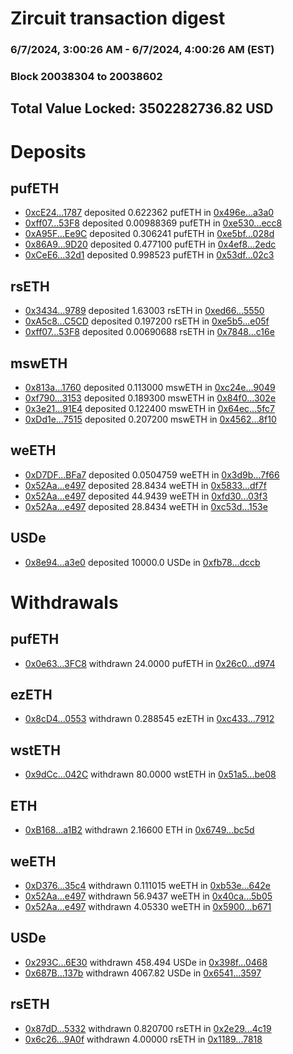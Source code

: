 # Zircuit transaction digest
### 6/7/2024, 3:00:26 AM - 6/7/2024, 4:00:26 AM (EST)
### Block 20038304 to 20038602

## Total Value Locked: 3502282736.82 USD

# Deposits
## pufETH
- [0xcE24...1787](https://etherscan.io/address/0xcE24b3E6D91f7bd04B7Eb602DE1AbEb5Aa031787) deposited 0.622362 pufETH in [0x496e...a3a0](https://etherscan.io/tx/0xcE24b3E6D91f7bd04B7Eb602DE1AbEb5Aa031787)
- [0xff07...53F8](https://etherscan.io/address/0xff07B38A452C53AD0FC07f8a25e07e54d1C353F8) deposited 0.00988369 pufETH in [0xe530...ecc8](https://etherscan.io/tx/0xff07B38A452C53AD0FC07f8a25e07e54d1C353F8)
- [0xA95F...Ee9C](https://etherscan.io/address/0xA95F2Efde41a4518Cdc8dE9637f1C0b084D3Ee9C) deposited 0.306241 pufETH in [0xe5bf...028d](https://etherscan.io/tx/0xA95F2Efde41a4518Cdc8dE9637f1C0b084D3Ee9C)
- [0x86A9...9D20](https://etherscan.io/address/0x86A92308208990E5F02Cd3230309795e83D49D20) deposited 0.477100 pufETH in [0x4ef8...2edc](https://etherscan.io/tx/0x86A92308208990E5F02Cd3230309795e83D49D20)
- [0xCeE6...32d1](https://etherscan.io/address/0xCeE636F77570154C5c841405637Fc6AA839D32d1) deposited 0.998523 pufETH in [0x53df...02c3](https://etherscan.io/tx/0xCeE636F77570154C5c841405637Fc6AA839D32d1)
## rsETH
- [0x3434...9789](https://etherscan.io/address/0x34349c5569e7B846c3558961552D2202760A9789) deposited 1.63003 rsETH in [0xed66...5550](https://etherscan.io/tx/0x34349c5569e7B846c3558961552D2202760A9789)
- [0xA5c8...C5CD](https://etherscan.io/address/0xA5c87fb54699806d7a82f798ae77aF440787C5CD) deposited 0.197200 rsETH in [0xe5b5...e05f](https://etherscan.io/tx/0xA5c87fb54699806d7a82f798ae77aF440787C5CD)
- [0xff07...53F8](https://etherscan.io/address/0xff07B38A452C53AD0FC07f8a25e07e54d1C353F8) deposited 0.00690688 rsETH in [0x7848...c16e](https://etherscan.io/tx/0xff07B38A452C53AD0FC07f8a25e07e54d1C353F8)
## mswETH
- [0x813a...1760](https://etherscan.io/address/0x813abA0a7f3B4f063AdaD8e5879B665D29971760) deposited 0.113000 mswETH in [0xc24e...9049](https://etherscan.io/tx/0x813abA0a7f3B4f063AdaD8e5879B665D29971760)
- [0xf790...3153](https://etherscan.io/address/0xf790aa7CfBBdB3e50Ae16DCbC15cbE5C24c93153) deposited 0.189300 mswETH in [0x84f0...302e](https://etherscan.io/tx/0xf790aa7CfBBdB3e50Ae16DCbC15cbE5C24c93153)
- [0x3e21...91E4](https://etherscan.io/address/0x3e216012f21fc8C4BF99387007359BB47FdD91E4) deposited 0.122400 mswETH in [0x64ec...5fc7](https://etherscan.io/tx/0x3e216012f21fc8C4BF99387007359BB47FdD91E4)
- [0xDd1e...7515](https://etherscan.io/address/0xDd1e5D2711e11037E5fe12fC5E51bBCb180c7515) deposited 0.207200 mswETH in [0x4562...8f10](https://etherscan.io/tx/0xDd1e5D2711e11037E5fe12fC5E51bBCb180c7515)
## weETH
- [0xD7DF...BFa7](https://etherscan.io/address/0xD7DF7E085214743530afF339aFC420c7c720BFa7) deposited 0.0504759 weETH in [0x3d9b...7f66](https://etherscan.io/tx/0xD7DF7E085214743530afF339aFC420c7c720BFa7)
- [0x52Aa...e497](https://etherscan.io/address/0x52Aa899454998Be5b000Ad077a46Bbe360F4e497) deposited 28.8434 weETH in [0x5833...df7f](https://etherscan.io/tx/0x52Aa899454998Be5b000Ad077a46Bbe360F4e497)
- [0x52Aa...e497](https://etherscan.io/address/0x52Aa899454998Be5b000Ad077a46Bbe360F4e497) deposited 44.9439 weETH in [0xfd30...03f3](https://etherscan.io/tx/0x52Aa899454998Be5b000Ad077a46Bbe360F4e497)
- [0x52Aa...e497](https://etherscan.io/address/0x52Aa899454998Be5b000Ad077a46Bbe360F4e497) deposited 28.8434 weETH in [0xc53d...153e](https://etherscan.io/tx/0x52Aa899454998Be5b000Ad077a46Bbe360F4e497)
## USDe
- [0x8e94...a3e0](https://etherscan.io/address/0x8e9406Ce4c1F981A66E64f1567e03C246067a3e0) deposited 10000.0 USDe in [0xfb78...dccb](https://etherscan.io/tx/0x8e9406Ce4c1F981A66E64f1567e03C246067a3e0)
# Withdrawals
## pufETH
- [0x0e63...3FC8](https://etherscan.io/address/0x0e63EE1a039bCC422b1bAaF65C7aE30C497d3FC8) withdrawn 24.0000 pufETH in [0x26c0...d974](https://etherscan.io/tx/0x0e63EE1a039bCC422b1bAaF65C7aE30C497d3FC8)
## ezETH
- [0x8cD4...0553](https://etherscan.io/address/0x8cD43bA3F852F27acAb74AA3db9C8893fB840553) withdrawn 0.288545 ezETH in [0xc433...7912](https://etherscan.io/tx/0x8cD43bA3F852F27acAb74AA3db9C8893fB840553)
## wstETH
- [0x9dCc...042C](https://etherscan.io/address/0x9dCc97F134fa7957fcEa945435FF64c2A515042C) withdrawn 80.0000 wstETH in [0x51a5...be08](https://etherscan.io/tx/0x9dCc97F134fa7957fcEa945435FF64c2A515042C)
## ETH
- [0xB168...a1B2](https://etherscan.io/address/0xB168F0F7Cf8e42f449b92cC0420eC4D6A6f2a1B2) withdrawn 2.16600 ETH in [0x6749...bc5d](https://etherscan.io/tx/0xB168F0F7Cf8e42f449b92cC0420eC4D6A6f2a1B2)
## weETH
- [0xD376...35c4](https://etherscan.io/address/0xD3768e948967ea3C97DA57D39b83ac535B8635c4) withdrawn 0.111015 weETH in [0xb53e...642e](https://etherscan.io/tx/0xD3768e948967ea3C97DA57D39b83ac535B8635c4)
- [0x52Aa...e497](https://etherscan.io/address/0x52Aa899454998Be5b000Ad077a46Bbe360F4e497) withdrawn 56.9437 weETH in [0x40ca...5b05](https://etherscan.io/tx/0x52Aa899454998Be5b000Ad077a46Bbe360F4e497)
- [0x52Aa...e497](https://etherscan.io/address/0x52Aa899454998Be5b000Ad077a46Bbe360F4e497) withdrawn 4.05330 weETH in [0x5900...b671](https://etherscan.io/tx/0x52Aa899454998Be5b000Ad077a46Bbe360F4e497)
## USDe
- [0x293C...6E30](https://etherscan.io/address/0x293C6937D8D82e05B01335F7B33FBA0c8e256E30) withdrawn 458.494 USDe in [0x398f...0468](https://etherscan.io/tx/0x293C6937D8D82e05B01335F7B33FBA0c8e256E30)
- [0x687B...137b](https://etherscan.io/address/0x687B67CBB09c2eDF541Fbb7978aE1FA3d526137b) withdrawn 4067.82 USDe in [0x6541...3597](https://etherscan.io/tx/0x687B67CBB09c2eDF541Fbb7978aE1FA3d526137b)
## rsETH
- [0x87dD...5332](https://etherscan.io/address/0x87dD4c8C03f046C040618284067FBC67449f5332) withdrawn 0.820700 rsETH in [0x2e29...4c19](https://etherscan.io/tx/0x87dD4c8C03f046C040618284067FBC67449f5332)
- [0x6c26...9A0f](https://etherscan.io/address/0x6c2693F5a936f37eD03CfA8465bF2D8BEFf19A0f) withdrawn 4.00000 rsETH in [0x1189...7818](https://etherscan.io/tx/0x6c2693F5a936f37eD03CfA8465bF2D8BEFf19A0f)
